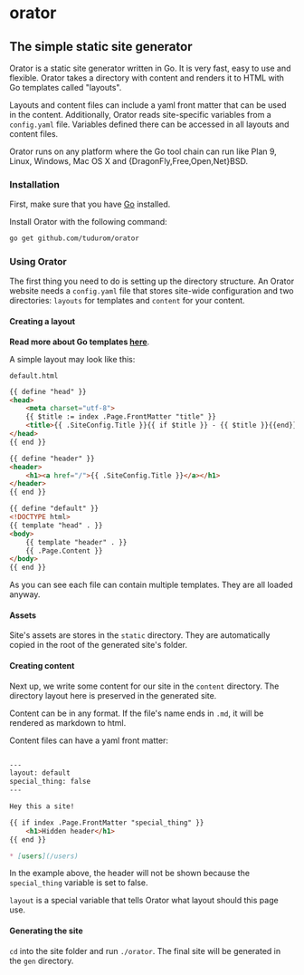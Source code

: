 # orator

## The simple static site generator

Orator is a static site generator written in Go. It is very fast, easy to use
and flexible. Orator takes a directory with content and renders it to HTML with
Go templates called "layouts".

Layouts and content files can include a yaml front matter that can be used in
the content. Additionally, Orator reads site-specific variables from a
`config.yaml` file. Variables defined there can be accessed in all layouts and
content files.

Orator runs on any platform where the Go tool chain can run like Plan 9, Linux, Windows,
Mac OS X and {DragonFly,Free,Open,Net}BSD.

### Installation

First, make sure that you have [Go](https://golang.org) installed.

Install Orator with the following command:

```bash
go get github.com/tudurom/orator
```

### Using Orator

The first thing you need to do is setting up the directory structure.
An Orator website needs a `config.yaml` file that stores site-wide configuration
and two directories: `layouts` for templates and `content` for your content.

#### Creating a layout

**Read more about Go templates [here](https://golang.org/pkg/text/template/)**.

A simple layout may look like this:

`default.html`

```html
{{ define "head" }}
<head>
	<meta charset="utf-8">
	{{ $title := index .Page.FrontMatter "title" }}
	<title>{{ .SiteConfig.Title }}{{ if $title }} - {{ $title }}{{end}}</title>
</head>
{{ end }}

{{ define "header" }}
<header>
	<h1><a href="/">{{ .SiteConfig.Title }}</a></h1>
</header>
{{ end }}

{{ define "default" }}
<!DOCTYPE html>
{{ template "head" . }}
<body>
	{{ template "header" . }}
	{{ .Page.Content }}
</body>
{{ end }}
```

As you can see each file can contain multiple templates. They are all loaded
anyway.

#### Assets

Site's assets are stores in the `static` directory. They are automatically
copied in the root of the generated site's folder.

#### Creating content

Next up, we write some content for our site in the `content` directory. The
directory layout here is preserved in the generated site.

Content can be in any format. If the file's name ends in `.md`, it will be
rendered as markdown to html.

Content files can have a yaml front matter:

```markdown

---
layout: default
special_thing: false
---

Hey this a site!

{{ if index .Page.FrontMatter "special_thing" }}
	<h1>Hidden header</h1>
{{ end }}

* [users](/users)

```

In the example above, the header will not be shown because the
`special_thing` variable is set to false.

`layout` is a special variable that tells Orator what layout should this page
use.

#### Generating the site

`cd` into the site folder and run `./orator`. The final site will be generated
in the `gen` directory.
